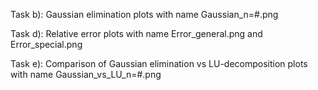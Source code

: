 Task b): Gaussian elimination plots with name Gaussian_n=#.png

Task d): Relative error plots with name Error_general.png and Error_special.png

Task e): Comparison of Gaussian elimination vs LU-decomposition plots with name Gaussian_vs_LU_n=#.png

